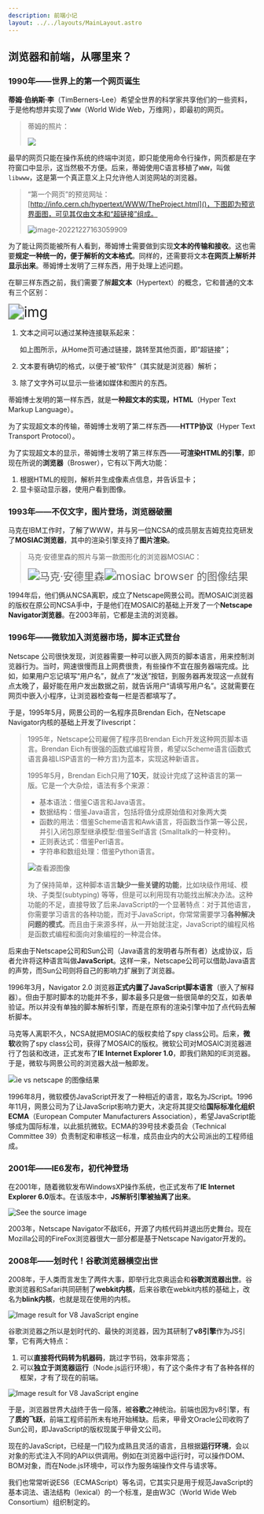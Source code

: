 ```yaml
---
description: 前端小记
layout: ../../layouts/MainLayout.astro
---
```


## 浏览器和前端，从哪里来？

### 1990年——世界上的第一个网页诞生

**蒂姆·伯纳斯·李**（TimBerners-Lee）希望全世界的科学家共享他们的一些资料，于是他构想并实现了`WWW`（World Wide Web，万维网），即最初的网页。

> 蒂姆的照片：
>
> <img src="https://images.drshw.tech/images/notes/god.jpg"/>

最早的网页只能在操作系统的终端中浏览，即只能使用命令行操作，网页都是在字符窗口中显示，这当然极不方便。后来，蒂姆使用C语言移植了`WWW`，叫做`libwww`，这是第一个真正意义上只允许他人浏览网站的浏览器。

> “第一个网页”的预览网址：[http://info.cern.ch/hypertext/WWW/TheProject.html]()，下图即为预览界面图，可见其仅由文本和“超链接”组成。
>
> ![image-20221227163059909](https://images.drshw.tech/images/notes/image-20221227163059909.png)

为了能让网页能被所有人看到，蒂姆博士需要做到实现**文本的传输和接收**。这也需要**规定一种统一的，便于解析的文本格式**。同样的，还需要将文本**在网页上解析并显示出来**。蒂姆博士发明了三样东西，用于处理上述问题。

在聊三样东西之前，我们需要了解**超文本**（Hypertext）的概念，它和普通的文本有三个区别：

<img src="https://handwiki.org/wiki/images/thumb/4/41/Sistema_hipertextual.jpg/250px-Sistema_hipertextual.jpg" alt="img" style="zoom:200%;" />

1. 文本之间可以通过某种连接联系起来：

   如上图所示，从Home页可通过链接，跳转至其他页面，即“超链接”；

2. 文本要有确切的格式，以便于被“软件”（其实就是浏览器）解析；

3. 除了文字外可以显示一些诸如媒体和图片的东西。

蒂姆博士发明的第一样东西，就是**一种超文本的实现，HTML**（Hyper Text Markup Language）。

为了实现超文本的传输，蒂姆博士发明了第二样东西——**HTTP协议**（Hyper Text Transport Protocol）。

为了实现超文本的显示，蒂姆博士发明了第三样东西——**可渲染HTML的引擎**，即现在所说的**浏览器**（Broswer），它有以下两大功能：

1. 根据HTML的规则，解析并生成像素点信息，并告诉显卡；
2. 显卡驱动显示器，使用户看到图像。

### 1993年——不仅文字，图片登场，浏览器破圈

马克在IBM工作时，了解了WWW，并与另一位NCSA的成员朋友吉姆克拉克研发了**MOSIAC浏览器**，其中的渲染引擎支持了**图片渲染**。

> 马克·安德里森的照片与第一款图形化的浏览器MOSIAC：
>
> <img src="https://images.drshw.tech/images/notes/OIP-C.8aLqUIBn6ysc-yIY7e9pwgAAAA" alt="马克·安德里森" style="zoom:150%;" /><img src="https://tse1-mm.cn.bing.net/th/id/OIP-C.Z6Eo2uEZ02h0ATkwPAMWcgHaFQ?w=247&h=180&c=7&r=0&o=5&pid=1.7" alt="mosiac browser 的图像结果" style="zoom:150%;" />

1994年后，他们俩从NCSA离职，成立了Netscape网景公司。而MOSAIC浏览器的版权在原公司NCSA手中，于是他们在MOSAIC的基础上开发了一个**Netscape Navigator浏览器**。在2003年前，它都是主流的浏览器。

### 1996年——微软加入浏览器市场，脚本正式登台

Netscape 公司很快发现，浏览器需要一种可以嵌入网页的脚本语言，用来控制浏览器行为。当时，网速很慢而且上网费很贵，有些操作不宜在服务器端完成。比如，如果用户忘记填写“用户名”，就点了“发送”按钮，到服务器再发现这一点就有点太晚了，最好能在用户发出数据之前，就告诉用户“请填写用户名”。这就需要在网页中嵌入小程序，让浏览器检查每一栏是否都填写了。

于是，1995年5月，网景公司的一名程序员Brendan Eich，在Netscape Navigator内核的基础上开发了livescript：

> 1995年，Netscape公司雇佣了程序员Brendan Eich开发这种网页脚本语言。Brendan Eich有很强的函数式编程背景，希望以Scheme语言(函数式语言鼻祖LISP语言的一种方言)为蓝本，实现这种新语言。
>
> 1995年5月，Brendan Eich只用了**10天**，就设计完成了这种语言的第一版。它是一个大杂烩，语法有多个来源：
>
> + 基本语法：借鉴C语言和Java语言。
> + 数据结构：借鉴Java语言，包括将值分成原始值和对象两大类
> + 函数的用法：借鉴Scheme语言和Awk语言，将函数当作第一等公民，并引入闭包原型继承模型:借鉴Self语言 (Smalltalk的一种变种)。
> + 正则表达式：借鉴Perl语言。
> + 字符串和数组处理：借鉴Python语言。
>
> ![查看源图像](https://images.drshw.tech/images/notes/livescript-in-editor.png)
>
> 为了保持简单，这种脚本语言**缺少一些关键的功能**，比如块级作用域、模块、子类型(subtyping) 等等，但是可以利用现有功能找出解决办法。这种功能的不足，直接导致了后来JavaScript的一个显著特点：对于其他语言，你需要学习语言的各种功能，而对于JavaScript，你常常需要学习**各种解决问题的模式**。而且由于来源多样，从一开始就注定，JavaScript的编程风格是函数式编程和面向对象编程的一种混合体。

后来由于Netscape公司和Sun公司（Java语言的发明者与所有者）达成协议，后者允许将这种语言叫做**JavaScript**。这样一来，Netscape公司可以借助Java语言的声势，而Sun公司则将自己的影响力扩展到了浏览器。

1996年3月，Navigator 2.0 浏览器**正式内置了JavaScript脚本语言**（嵌入了解释器）。但由于那时脚本的功能并不多，脚本最多只是做一些很简单的交互，如表单验证。所以并没有单独的脚本解析引擎，而是在原有的渲染引擎中加了点代码去解析脚本。

马克等人离职不久，NCSA就把MOSIAC的版权卖给了spy class公司。后来，**微软**收购了spy class公司，获得了MOSAIC的版权。微软公司对MOSAIC浏览器进行了包装和改进，正式发布了**IE Internet Explorer 1.0**，即我们熟知的IE浏览器。于是，微软与网景公司的浏览器大战一触即发。

![ie vs netscape 的图像结果](https://tse3-mm.cn.bing.net/th/id/OIP-C.Eny4dllpwcL58YuaAIzjiQHaFS?w=252&h=180&c=7&r=0&o=5&pid=1.7)

1996年8月，微软模仿JavaScript开发了一种相近的语言，取名为JScript。1996年11月，网景公司为了让JavaScript影响力更大，决定将其提交给**国际标准化组织ECMA**（European Computer Manufacturers Association），希望JavaScript能够成为国际标准，以此抵抗微软。ECMA的39号技术委员会（Technical Committee 39）负责制定和审核这一标准，成员由业内的大公司派出的工程师组成。

### 2001年——IE6发布，初代神登场

在2001年，随着微软发布WindowsXP操作系统，也正式发布了**IE Internet Explorer 6.0**版本。在该版本中，**JS解析引擎被抽离了出来**。

![See the source image](https://ts1.cn.mm.bing.net/th/id/R-C.f3d698a1642dc3d6fc104875999c9316?rik=N5wdcFn7RikPLg&riu=http%3a%2f%2fwww.betaarchive.com%2fimageupload%2f2014-01%2f1389982566.or.42872.png&ehk=A%2fwaVC1hxVObmGYuFC1K%2f%2fX%2fDSl7lHTObpVpJmkohxY%3d&risl=&pid=ImgRaw&r=0)

2003年，Netscape Navigator不敌IE6，开源了内核代码并退出历史舞台。现在Mozilla公司的FireFox浏览器很大一部分都是基于Netscape Navigator开发的。

### 2008年——划时代！谷歌浏览器横空出世

2008年，于人类而言发生了两件大事，即举行北京奥运会和**谷歌浏览器出世**。谷歌浏览器和Safari共同研制了**webkit内核**，后来谷歌在webkit内核的基础上，改名为**blink内核**，也就是现在使用的内核。

![Image result for V8 JavaScript engine ](https://images.drshw.tech/images/notes/OIP-C.pGq38PpiCZKWcczKjpMe9gHaCH)

谷歌浏览器之所以是划时代的、最快的浏览器，因为其研制了**v8引擎**作为JS引擎，它有两大特点：

1. 可以**直接将代码转为机器码**，跳过字节码，效率非常高；
2. 可以**独立于浏览器运行**（Node.js运行环境），有了这个条件才有了各种各样的框架，才有了现在的前端。

![Image result for V8 JavaScript engine ](https://images.drshw.tech/images/notes/OIP-C.Vc1mVuNRMJwmAnXjSrrUJgHaFV)

于是，浏览器世界大战终于告一段落，被**谷歌**之神统治。前端也因为v8引擎，有了**质的飞跃**，前端工程师前所未有地开始稀缺。后来，甲骨文Oracle公司收购了Sun公司，即JavaScript的版权现属于甲骨文公司。

现在的JavaScript，已经是一门较为成熟且灵活的语言，且根据**运行环境**，会以对象的形式注入不同的API以供调用。例如在浏览器中运行时，可以操作DOM、BOM对象，而在Node.js环境中，可以作为服务端操作文件与请求等。

我们也常常听说ES6（ECMAScript）等名词，它其实只是用于规范JavaScript的基本词法、语法结构（lexical）的一个标准，是由W3C（World Wide Web Consortium）组织制定的。
